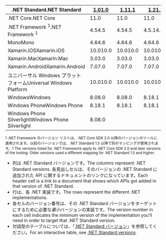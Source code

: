 | <span data-ttu-id="e30b2-101">.NET Standard</span><span class="sxs-lookup"><span data-stu-id="e30b2-101">.NET Standard</span></span>              | <span data-ttu-id="e30b2-102">[1.0]</span><span class="sxs-lookup"><span data-stu-id="e30b2-102">[1.0]</span></span> | <span data-ttu-id="e30b2-103">[1.1]</span><span class="sxs-lookup"><span data-stu-id="e30b2-103">[1.1]</span></span>  | <span data-ttu-id="e30b2-104">[1.2]</span><span class="sxs-lookup"><span data-stu-id="e30b2-104">[1.2]</span></span> | <span data-ttu-id="e30b2-105">[1.3]</span><span class="sxs-lookup"><span data-stu-id="e30b2-105">[1.3]</span></span> | <span data-ttu-id="e30b2-106">[1.4]</span><span class="sxs-lookup"><span data-stu-id="e30b2-106">[1.4]</span></span> | <span data-ttu-id="e30b2-107">[1.5]</span><span class="sxs-lookup"><span data-stu-id="e30b2-107">[1.5]</span></span>      | <span data-ttu-id="e30b2-108">[1.6]</span><span class="sxs-lookup"><span data-stu-id="e30b2-108">[1.6]</span></span>      | <span data-ttu-id="e30b2-109">[2.0]</span><span class="sxs-lookup"><span data-stu-id="e30b2-109">[2.0]</span></span>      |
|----------------------------|-------|--------|-------|-------|-------|------------|------------|------------|
| <span data-ttu-id="e30b2-110">.NET Core</span><span class="sxs-lookup"><span data-stu-id="e30b2-110">.NET Core</span></span>                  | <span data-ttu-id="e30b2-111">1</span><span class="sxs-lookup"><span data-stu-id="e30b2-111">1.0</span></span>   | <span data-ttu-id="e30b2-112">1</span><span class="sxs-lookup"><span data-stu-id="e30b2-112">1.0</span></span>    | <span data-ttu-id="e30b2-113">1</span><span class="sxs-lookup"><span data-stu-id="e30b2-113">1.0</span></span>   | <span data-ttu-id="e30b2-114">1</span><span class="sxs-lookup"><span data-stu-id="e30b2-114">1.0</span></span>   | <span data-ttu-id="e30b2-115">1</span><span class="sxs-lookup"><span data-stu-id="e30b2-115">1.0</span></span>   | <span data-ttu-id="e30b2-116">1</span><span class="sxs-lookup"><span data-stu-id="e30b2-116">1.0</span></span>        | <span data-ttu-id="e30b2-117">1</span><span class="sxs-lookup"><span data-stu-id="e30b2-117">1.0</span></span>        | <span data-ttu-id="e30b2-118">2.0</span><span class="sxs-lookup"><span data-stu-id="e30b2-118">2.0</span></span>        |
| <span data-ttu-id="e30b2-119">.NET Framework <sup>1</sup></span><span class="sxs-lookup"><span data-stu-id="e30b2-119">.NET Framework <sup>1</sup></span></span>| <span data-ttu-id="e30b2-120">4.5</span><span class="sxs-lookup"><span data-stu-id="e30b2-120">4.5</span></span>   | <span data-ttu-id="e30b2-121">4.5</span><span class="sxs-lookup"><span data-stu-id="e30b2-121">4.5</span></span>    | <span data-ttu-id="e30b2-122">4.5.1</span><span class="sxs-lookup"><span data-stu-id="e30b2-122">4.5.1</span></span> | <span data-ttu-id="e30b2-123">4.6</span><span class="sxs-lookup"><span data-stu-id="e30b2-123">4.6</span></span>   | <span data-ttu-id="e30b2-124">4.6.1</span><span class="sxs-lookup"><span data-stu-id="e30b2-124">4.6.1</span></span> | <span data-ttu-id="e30b2-125">4.6.1</span><span class="sxs-lookup"><span data-stu-id="e30b2-125">4.6.1</span></span>      | <span data-ttu-id="e30b2-126">4.6.1</span><span class="sxs-lookup"><span data-stu-id="e30b2-126">4.6.1</span></span>      | <span data-ttu-id="e30b2-127">4.6.1</span><span class="sxs-lookup"><span data-stu-id="e30b2-127">4.6.1</span></span>      |
| <span data-ttu-id="e30b2-128">Mono</span><span class="sxs-lookup"><span data-stu-id="e30b2-128">Mono</span></span>                       | <span data-ttu-id="e30b2-129">4.6</span><span class="sxs-lookup"><span data-stu-id="e30b2-129">4.6</span></span>   | <span data-ttu-id="e30b2-130">4.6</span><span class="sxs-lookup"><span data-stu-id="e30b2-130">4.6</span></span>    | <span data-ttu-id="e30b2-131">4.6</span><span class="sxs-lookup"><span data-stu-id="e30b2-131">4.6</span></span>   | <span data-ttu-id="e30b2-132">4.6</span><span class="sxs-lookup"><span data-stu-id="e30b2-132">4.6</span></span>   | <span data-ttu-id="e30b2-133">4.6</span><span class="sxs-lookup"><span data-stu-id="e30b2-133">4.6</span></span>   | <span data-ttu-id="e30b2-134">4.6</span><span class="sxs-lookup"><span data-stu-id="e30b2-134">4.6</span></span>        | <span data-ttu-id="e30b2-135">4.6</span><span class="sxs-lookup"><span data-stu-id="e30b2-135">4.6</span></span>        | <span data-ttu-id="e30b2-136">5.4</span><span class="sxs-lookup"><span data-stu-id="e30b2-136">5.4</span></span>        |
| <span data-ttu-id="e30b2-137">Xamarin.iOS</span><span class="sxs-lookup"><span data-stu-id="e30b2-137">Xamarin.iOS</span></span>                | <span data-ttu-id="e30b2-138">10.0</span><span class="sxs-lookup"><span data-stu-id="e30b2-138">10.0</span></span>  | <span data-ttu-id="e30b2-139">10.0</span><span class="sxs-lookup"><span data-stu-id="e30b2-139">10.0</span></span>   | <span data-ttu-id="e30b2-140">10.0</span><span class="sxs-lookup"><span data-stu-id="e30b2-140">10.0</span></span>  | <span data-ttu-id="e30b2-141">10.0</span><span class="sxs-lookup"><span data-stu-id="e30b2-141">10.0</span></span>  | <span data-ttu-id="e30b2-142">10.0</span><span class="sxs-lookup"><span data-stu-id="e30b2-142">10.0</span></span>  | <span data-ttu-id="e30b2-143">10.0</span><span class="sxs-lookup"><span data-stu-id="e30b2-143">10.0</span></span>       | <span data-ttu-id="e30b2-144">10.0</span><span class="sxs-lookup"><span data-stu-id="e30b2-144">10.0</span></span>       | <span data-ttu-id="e30b2-145">10.14</span><span class="sxs-lookup"><span data-stu-id="e30b2-145">10.14</span></span>      |
| <span data-ttu-id="e30b2-146">Xamarin.Mac</span><span class="sxs-lookup"><span data-stu-id="e30b2-146">Xamarin.Mac</span></span>                | <span data-ttu-id="e30b2-147">3.0</span><span class="sxs-lookup"><span data-stu-id="e30b2-147">3.0</span></span>   | <span data-ttu-id="e30b2-148">3.0</span><span class="sxs-lookup"><span data-stu-id="e30b2-148">3.0</span></span>    | <span data-ttu-id="e30b2-149">3.0</span><span class="sxs-lookup"><span data-stu-id="e30b2-149">3.0</span></span>   | <span data-ttu-id="e30b2-150">3.0</span><span class="sxs-lookup"><span data-stu-id="e30b2-150">3.0</span></span>   | <span data-ttu-id="e30b2-151">3.0</span><span class="sxs-lookup"><span data-stu-id="e30b2-151">3.0</span></span>   | <span data-ttu-id="e30b2-152">3.0</span><span class="sxs-lookup"><span data-stu-id="e30b2-152">3.0</span></span>        | <span data-ttu-id="e30b2-153">3.0</span><span class="sxs-lookup"><span data-stu-id="e30b2-153">3.0</span></span>        | <span data-ttu-id="e30b2-154">3.8</span><span class="sxs-lookup"><span data-stu-id="e30b2-154">3.8</span></span>        |
| <span data-ttu-id="e30b2-155">Xamarin.Android</span><span class="sxs-lookup"><span data-stu-id="e30b2-155">Xamarin.Android</span></span>            | <span data-ttu-id="e30b2-156">7.0</span><span class="sxs-lookup"><span data-stu-id="e30b2-156">7.0</span></span>   | <span data-ttu-id="e30b2-157">7.0</span><span class="sxs-lookup"><span data-stu-id="e30b2-157">7.0</span></span>    | <span data-ttu-id="e30b2-158">7.0</span><span class="sxs-lookup"><span data-stu-id="e30b2-158">7.0</span></span>   | <span data-ttu-id="e30b2-159">7.0</span><span class="sxs-lookup"><span data-stu-id="e30b2-159">7.0</span></span>   | <span data-ttu-id="e30b2-160">7.0</span><span class="sxs-lookup"><span data-stu-id="e30b2-160">7.0</span></span>   | <span data-ttu-id="e30b2-161">7.0</span><span class="sxs-lookup"><span data-stu-id="e30b2-161">7.0</span></span>        | <span data-ttu-id="e30b2-162">7.0</span><span class="sxs-lookup"><span data-stu-id="e30b2-162">7.0</span></span>        | <span data-ttu-id="e30b2-163">8.0</span><span class="sxs-lookup"><span data-stu-id="e30b2-163">8.0</span></span>        |
| <span data-ttu-id="e30b2-164">ユニバーサル Windows プラットフォーム</span><span class="sxs-lookup"><span data-stu-id="e30b2-164">Universal Windows Platform</span></span> | <span data-ttu-id="e30b2-165">10.0</span><span class="sxs-lookup"><span data-stu-id="e30b2-165">10.0</span></span>  | <span data-ttu-id="e30b2-166">10.0</span><span class="sxs-lookup"><span data-stu-id="e30b2-166">10.0</span></span>   | <span data-ttu-id="e30b2-167">10.0</span><span class="sxs-lookup"><span data-stu-id="e30b2-167">10.0</span></span>  | <span data-ttu-id="e30b2-168">10.0</span><span class="sxs-lookup"><span data-stu-id="e30b2-168">10.0</span></span>  | <span data-ttu-id="e30b2-169">10.0</span><span class="sxs-lookup"><span data-stu-id="e30b2-169">10.0</span></span>  | <span data-ttu-id="e30b2-170">10.0.16299</span><span class="sxs-lookup"><span data-stu-id="e30b2-170">10.0.16299</span></span> | <span data-ttu-id="e30b2-171">10.0.16299</span><span class="sxs-lookup"><span data-stu-id="e30b2-171">10.0.16299</span></span> | <span data-ttu-id="e30b2-172">10.0.16299</span><span class="sxs-lookup"><span data-stu-id="e30b2-172">10.0.16299</span></span> |
| <span data-ttu-id="e30b2-173">Windows</span><span class="sxs-lookup"><span data-stu-id="e30b2-173">Windows</span></span>                    | <span data-ttu-id="e30b2-174">8.0</span><span class="sxs-lookup"><span data-stu-id="e30b2-174">8.0</span></span>   | <span data-ttu-id="e30b2-175">8.0</span><span class="sxs-lookup"><span data-stu-id="e30b2-175">8.0</span></span>    | <span data-ttu-id="e30b2-176">8.1</span><span class="sxs-lookup"><span data-stu-id="e30b2-176">8.1</span></span>   |       |       |            |            |            |
| <span data-ttu-id="e30b2-177">Windows Phone</span><span class="sxs-lookup"><span data-stu-id="e30b2-177">Windows Phone</span></span>              | <span data-ttu-id="e30b2-178">8.1</span><span class="sxs-lookup"><span data-stu-id="e30b2-178">8.1</span></span>   | <span data-ttu-id="e30b2-179">8.1</span><span class="sxs-lookup"><span data-stu-id="e30b2-179">8.1</span></span>    | <span data-ttu-id="e30b2-180">8.1</span><span class="sxs-lookup"><span data-stu-id="e30b2-180">8.1</span></span>   |       |       |            |            |            |
| <span data-ttu-id="e30b2-181">Windows Phone Silverlight</span><span class="sxs-lookup"><span data-stu-id="e30b2-181">Windows Phone Silverlight</span></span>  | <span data-ttu-id="e30b2-182">8.0</span><span class="sxs-lookup"><span data-stu-id="e30b2-182">8.0</span></span>   |        |       |       |       |            |            |            |

<span data-ttu-id="e30b2-183"><sup>1 .NET Framework のバージョン リストは、.NET Core SDK 2.0 以降のバージョンのツールに適用されます。以前のバージョンでは、.NET Standard 1.5 以降で別のマッピングが使用されます。</sup></span><span class="sxs-lookup"><span data-stu-id="e30b2-183"><sup>1 The versions listed for .NET Framework apply to .NET Core SDK 2.0 and later versions of the tooling. Older versions used a different mapping for .NET Standard 1.5 and higher. </sup></span></span>

- <span data-ttu-id="e30b2-184">列は .NET Standard バージョンです。</span><span class="sxs-lookup"><span data-stu-id="e30b2-184">The columns represent .NET Standard versions.</span></span> <span data-ttu-id="e30b2-185">各見出しセルは、そのバージョンの .NET Standard に追加された API に関するドキュメントのリンクになっています。</span><span class="sxs-lookup"><span data-stu-id="e30b2-185">Each header cell is a link to a document that shows which APIs got added in that version of .NET Standard.</span></span>
- <span data-ttu-id="e30b2-186">行は、各 .NET 実装です。</span><span class="sxs-lookup"><span data-stu-id="e30b2-186">The rows represent the different .NET implementations.</span></span>
- <span data-ttu-id="e30b2-187">各セルのバージョン番号は、その .NET Standard バージョンをターゲットにするために必要な*最小*バージョンの実装です。</span><span class="sxs-lookup"><span data-stu-id="e30b2-187">The version number in each cell indicates the *minimum* version of the implementation you'll need in order to target that .NET Standard version.</span></span>
- <span data-ttu-id="e30b2-188">対話型のテーブルについては、「[.NET Standard バージョン](http://immo.landwerth.net/netstandard-versions/#)」を参照してください。</span><span class="sxs-lookup"><span data-stu-id="e30b2-188">For an interactive table, see [.NET Standard versions](http://immo.landwerth.net/netstandard-versions/#).</span></span>

[1.0]: https://github.com/dotnet/standard/blob/master/docs/versions/netstandard1.0.md
[1.1]: https://github.com/dotnet/standard/blob/master/docs/versions/netstandard1.1.md
[1.2]: https://github.com/dotnet/standard/blob/master/docs/versions/netstandard1.2.md
[1.3]: https://github.com/dotnet/standard/blob/master/docs/versions/netstandard1.3.md
[1.4]: https://github.com/dotnet/standard/blob/master/docs/versions/netstandard1.4.md
[1.5]: https://github.com/dotnet/standard/blob/master/docs/versions/netstandard1.5.md
[1.6]: https://github.com/dotnet/standard/blob/master/docs/versions/netstandard1.6.md
[2.0]: https://github.com/dotnet/standard/blob/master/docs/versions/netstandard2.0.md
